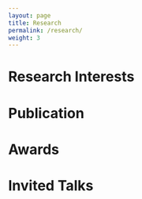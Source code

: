 ```yaml
---
layout: page
title: Research
permalink: /research/
weight: 3
---
```


# Research Interests

# Publication

# Awards

# Invited Talks

